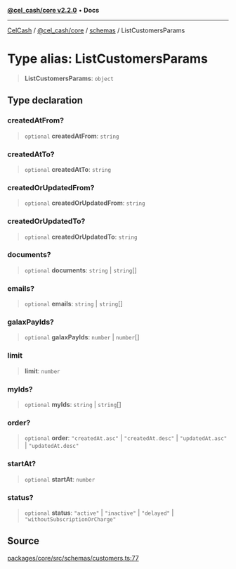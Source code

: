 [**@cel_cash/core v2.2.0**](../../README.md) • **Docs**

***

[CelCash](../../../../packages.md) / [@cel\_cash/core](../../README.md) / [schemas](../README.md) / ListCustomersParams

# Type alias: ListCustomersParams

> **ListCustomersParams**: `object`

## Type declaration

### createdAtFrom?

> `optional` **createdAtFrom**: `string`

### createdAtTo?

> `optional` **createdAtTo**: `string`

### createdOrUpdatedFrom?

> `optional` **createdOrUpdatedFrom**: `string`

### createdOrUpdatedTo?

> `optional` **createdOrUpdatedTo**: `string`

### documents?

> `optional` **documents**: `string` \| `string`[]

### emails?

> `optional` **emails**: `string` \| `string`[]

### galaxPayIds?

> `optional` **galaxPayIds**: `number` \| `number`[]

### limit

> **limit**: `number`

### myIds?

> `optional` **myIds**: `string` \| `string`[]

### order?

> `optional` **order**: `"createdAt.asc"` \| `"createdAt.desc"` \| `"updatedAt.asc"` \| `"updatedAt.desc"`

### startAt?

> `optional` **startAt**: `number`

### status?

> `optional` **status**: `"active"` \| `"inactive"` \| `"delayed"` \| `"withoutSubscriptionOrCharge"`

## Source

[packages/core/src/schemas/customers.ts:77](https://github.com/Pyxlab/celcash/blob/9e2eeefc75067a4b86d18d5bb144eb4446f097c2/packages/core/src/schemas/customers.ts#L77)

